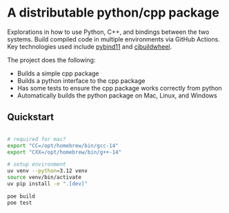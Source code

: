# A distributable python/cpp package

Explorations in how to use Python, C++, and bindings between the two systems. Build compiled code in multiple environments via GitHub Actions. Key technologies used include [pybind11](https://pybind11.readthedocs.io/en/stable/) and [cibuildwheel](https://cibuildwheel.readthedocs.io/en/stable/).

The project does the following:

- Builds a simple cpp package
- Builds a python interface to the cpp package
- Has some tests to ensure the cpp package works correctly from python
- Automatically builds the python package on Mac, Linux, and Windows

## Quickstart

```bash

# required for mac?
export "CC=/opt/homebrew/bin/gcc-14"
export "CXX=/opt/homebrew/bin/g++-14"

# setup environment
uv venv --python=3.12 venv
source venv/bin/activate
uv pip install -e ".[dev]"

poe build
poe test
```
